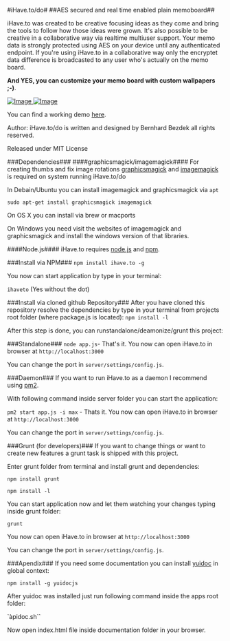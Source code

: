#iHave.to/do#
##AES secured and real time enabled plain memoboard##

iHave.to was created to be creative focusing ideas as they come and bring the tools to follow how those ideas were grown.
It's also possible to be creative in a collaborative way via realtime multiuser support.
Your memo data is strongly protected using AES on your device until any authenticated endpoint.
If you're using iHave.to in a collaborative way only the encryptet data difference is broadcasted to any user who's actually
on the memo board.

**And YES, you can customize your memo board with custom wallpapers ;-)**.

[ ![Image](http://www.ihave.to/img/media/architecture_simple.jpg "How it works") ](http://www.ihave.to/)
[ ![Image](http://www.ihave.to/img/preview/desktop/8.png "iHave.to memoboard view") ](http://www.ihave.to/)

You can find a working demo [here](http://www.ihave.to).

Author:
iHave.to/do is written and designed by Bernhard Bezdek all rights reserved.

Released under MIT License

###Dependencies###
####graphicsmagick/imagemagick####
For creating thumbs and fix image rotations [graphicsmagick](http://www.graphicsmagick.org/) and [imagemagick](http://www.imagemagick.org/script/index.php)
is required on system running iHave.to/do

In Debain/Ubuntu you can install imagemagick and graphicsmagick via ``apt``
```
sudo apt-get install graphicsmagick imagemagick
```

On OS X you can install via brew or macports

On Windows you need visit the websites of imagemagick and graphicsmagick and install the windows version of that libraries.


####Node.js####
iHave.to requires [node.js](http://nodejs.org/ "The node.js environment") and [npm](http://npmjs.org/ "Node Packaged Modules").

###Install via NPM###
``npm install ihave.to -g``

You now can start application by type in your terminal:

``ihaveto`` (Yes without the dot)


###Install via cloned github Repository###
After you have cloned this repository resolve the dependencies by type in your terminal from projects root folder (where package.js is located):
``npm install -l``

After this step is done, you can runstandalone/deamonize/grunt this project:


###Standalone###
``node app.js``- That's it. You now can open iHave.to in browser at ``http://localhost:3000``

You can change the port in ``server/settings/config.js``.


###Daemon###
If you want to run iHave.to as a daemon I recommend using [pm2](https://npmjs.org/package/pm2 "Modern CLI process manager for Node apps with a builtin load-balancer").

With following command inside server folder you can start the application:

``pm2 start app.js -i max`` - Thats it. You now can open iHave.to in browser at ``http://localhost:3000``

You can change the port in ``server/settings/config.js``.
 
###Grunt (for developers)###
If you want to change things or want to create new features a grunt task is shipped with this project.

Enter grunt folder from terminal and install grunt and dependencies:

``npm install grunt``

``npm install -l``

You can start application now and let them watching your changes typing inside grunt folder:

``grunt``

You now can open iHave.to in browser at ``http://localhost:3000``

You can change the port in ``server/settings/config.js``.


###Apendix###
If you need some documentation you can install [yuidoc](http://npmjs.org/package/yuidocjs) in global context:

``npm install -g yuidocjs``

After yuidoc was installed just run following command inside the apps root folder:

`àpidoc.sh``

Now open index.html file inside documentation folder in your browser.
